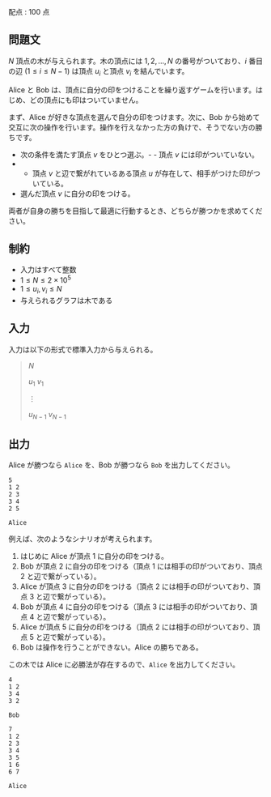 配点 : $100$ 点

## 問題文

$N$ 頂点の木が与えられます。木の頂点には $1, 2, \dots, N$ の番号がついており、$i$ 番目の辺 $(1 \leq i \leq N-1)$ は頂点 $u_i$ と頂点 $v_i$ を結んでいます。

Alice と Bob は、頂点に自分の印をつけることを繰り返すゲームを行います。はじめ、どの頂点にも印はついていません。

まず、Alice が好きな頂点を選んで自分の印をつけます。次に、Bob から始めて交互に次の操作を行います。操作を行えなかった方の負けで、そうでない方の勝ちです。

- 次の条件を満たす頂点 $v$ をひとつ選ぶ。-   - 頂点 $v$ には印がついていない。
-   - 頂点 $v$ と辺で繋がれているある頂点 $u$ が存在して、相手がつけた印がついている。
- 選んだ頂点 $v$ に自分の印をつける。

両者が自身の勝ちを目指して最適に行動するとき、どちらが勝つかを求めてください。

## 制約

- 入力はすべて整数
- $1\le N\le 2\times 10^5$
- $1\le u_i,v_i\le N$
- 与えられるグラフは木である

## 入力

入力は以下の形式で標準入力から与えられる。

> $N$
> 
> $u_1$ $v_1$
> 
> $\vdots$
> 
> $u_{N-1}$ $v_{N-1}$

## 出力

Alice が勝つなら `Alice` を、Bob が勝つなら `Bob` を出力してください。

```input1
5
1 2
2 3
3 4
2 5
```

```output1
Alice
```

例えば、次のようなシナリオが考えられます。

1. はじめに Alice が頂点 $1$ に自分の印をつける。
2. Bob が頂点 $2$ に自分の印をつける（頂点 $1$ には相手の印がついており、頂点 $2$ と辺で繋がっている）。
3. Alice が頂点 $3$ に自分の印をつける（頂点 $2$ には相手の印がついており、頂点 $3$ と辺で繋がっている）。
4. Bob が頂点 $4$ に自分の印をつける（頂点 $3$ には相手の印がついており、頂点 $4$ と辺で繋がっている）。
5. Alice が頂点 $5$ に自分の印をつける（頂点 $2$ には相手の印がついており、頂点 $5$ と辺で繋がっている）。
6. Bob は操作を行うことができない。Alice の勝ちである。

この木では Alice に必勝法が存在するので、`Alice` を出力してください。

```input2
4
1 2
3 4
3 2
```

```output2
Bob
```

```input3
7
1 2
2 3
3 4
3 5
1 6
6 7
```

```output3
Alice
```